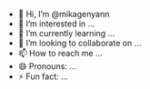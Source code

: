 - 👋 Hi, I’m @mikagenyann
- 👀 I’m interested in ...
- 🌱 I’m currently learning ...
- 💞️ I’m looking to collaborate on ...
- 📫 How to reach me ...
- 😄 Pronouns: ...
- ⚡ Fun fact: ...

<!---
mikagenyann/mikagenyann is a ✨ special ✨ repository because its `README.md` (this file) appears on your GitHub profile.
You can click the Preview link to take a look at your changes.
--->
